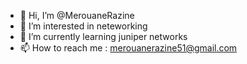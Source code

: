 - 👋 Hi, I’m @MerouaneRazine
- 👀 I’m interested in neteworking
- 🌱 I’m currently learning juniper networks
- 📫 How to reach me : merouanerazine51@gmail.com

